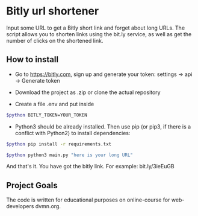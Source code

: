 # Bitly url shortener

Input some URL to get a Bitly short link and forget about long URLs. 
The script allows you to shorten links using the bit.ly service, as well as get the number of clicks on the shortened link.

## How to install

- Go to https://bitly.com, sign up and generate your token: settings -> api -> Generate token

- Download the project as .zip or clone the actual repository 

- Create a file .env and put inside 
```bash
$python BITLY_TOKEN=YOUR_TOKEN
```
- Python3 should be already installed. Then use pip (or pip3, if there is a conflict with Python2) to install dependencies:

```bash
$python pip install -r requirements.txt
```

```bash
$python python3 main.py "here is your long URL"
```

And that's it. You have got the bitly link. For example: bit.ly/3ieEuGB

## Project Goals

The code is written for educational purposes on online-course for web-developers dvmn.org.